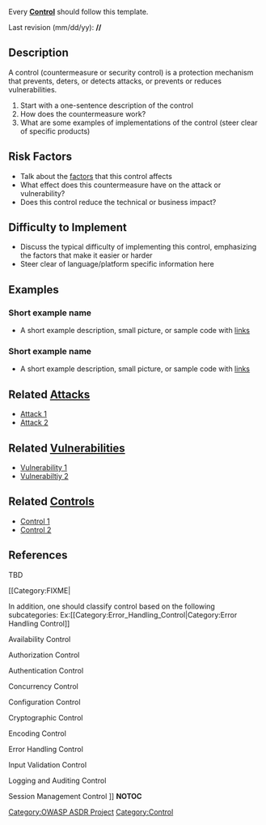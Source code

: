 Every **[Control](Control "wikilink")** should follow this template.



Last revision (mm/dd/yy): **//**

## Description

A control (countermeasure or security control) is a protection mechanism
that prevents, deters, or detects attacks, or prevents or reduces
vulnerabilities.

1.  Start with a one-sentence description of the control
2.  How does the countermeasure work?
3.  What are some examples of implementations of the control (steer
    clear of specific products)

## Risk Factors

  - Talk about the [factors](OWASP_Risk_Rating_Methodology "wikilink")
    that this control affects
  - What effect does this countermeasure have on the attack or
    vulnerability?
  - Does this control reduce the technical or business impact?

## Difficulty to Implement

  - Discuss the typical difficulty of implementing this control,
    emphasizing the factors that make it easier or harder
  - Steer clear of language/platform specific information here

## Examples

### Short example name

  -
    A short example description, small picture, or sample code with
    [links](http://www.site.com)

### Short example name

  -
    A short example description, small picture, or sample code with
    [links](http://www.site.com)

## Related [Attacks](Attacks "wikilink")

  - [Attack 1](Attack_1 "wikilink")
  - [Attack 2](Attack_2 "wikilink")

## Related [Vulnerabilities](Vulnerabilities "wikilink")

  - [Vulnerability 1](Vulnerability_1 "wikilink")
  - [Vulnerabiltiy 2](Vulnerabiltiy_2 "wikilink")

## Related [Controls](Controls "wikilink")

  - [Control 1](Control_1 "wikilink")
  - [Control 2](Control_2 "wikilink")

## References

TBD

\[\[Category:FIXME|

In addition, one should classify control based on the following
subcategories: Ex:\[\[Category:Error_Handling_Control|Category:Error
Handling Control\]\]

Availability Control

Authorization Control

Authentication Control

Concurrency Control

Configuration Control

Cryptographic Control

Encoding Control

Error Handling Control

Input Validation Control

Logging and Auditing Control

Session Management Control \]\] __NOTOC__

[Category:OWASP ASDR Project](Category:OWASP_ASDR_Project "wikilink")
[Category:Control](Category:Control "wikilink")